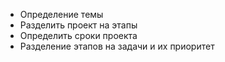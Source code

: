 
- Определение темы
- Разделить проект на этапы
- Определить сроки проекта
- Разделение этапов на задачи и их приоритет
